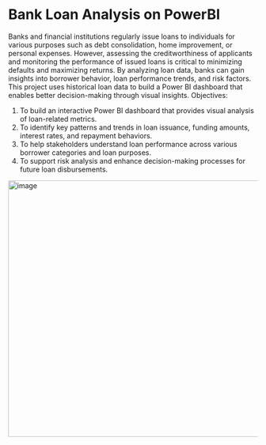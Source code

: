 # Bank Loan Analysis on PowerBI
Banks and financial institutions regularly issue loans to individuals for various purposes such as debt consolidation, home improvement, or personal expenses. However, assessing the creditworthiness of applicants and monitoring the performance of issued loans is critical to minimizing defaults and maximizing returns. By analyzing loan data, banks can gain insights into borrower behavior, loan performance trends, and risk factors.
This project uses historical loan data to build a Power BI dashboard that enables better decision-making through visual insights.
Objectives:
1. To build an interactive Power BI dashboard that provides visual analysis of loan-related metrics.
2. To identify key patterns and trends in loan issuance, funding amounts, interest rates, and repayment
behaviors.
3. To help stakeholders understand loan performance across various borrower categories and loan
purposes.
4. To support risk analysis and enhance decision-making processes for future loan disbursements.
<img width="889" height="519" alt="image" src="https://github.com/user-attachments/assets/54eb14c7-5709-49b2-87a8-7cf3e40cd739" />
